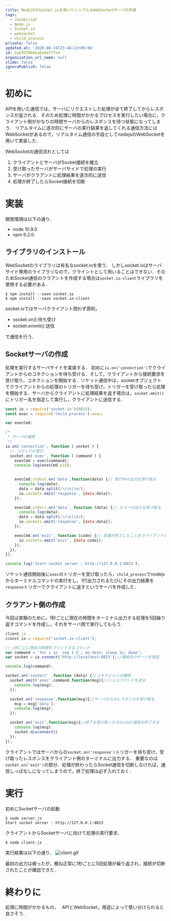 ```yaml
---
title: NodeJSのSocket.ioを用いたシンプルなWebSocketサーバの作成
tags:
  - JavaScript
  - Node.js
  - Socket.io
  - websocket
  - child_process
private: false
updated_at: '2020-08-24T23:48:22+09:00'
id: ba29376b8aa6a4e77fce
organization_url_name: null
slide: false
ignorePublish: false
---
```

# 初めに
APIを用いた通信では，サーバにリクエストした処理が全て終了してからレスポンスが返される．そのため処理に時間がかかるプロセスを実行したい場合に，クライアント側がかなりの時間サーバからのレスポンスを待つ状態になってしまう．
リアルタイムに逐次的にサーバの実行結果を返してくれる通信方法にはWebSocketがあるので，リアルタイム通信の手段としてnodejsのWebSocketを用いて実装した．

WebSocketの通信流れとしては
1. クライアントとサーバがSocket接続を確立
2. 受け取ったサーバがサーバサイドで処理の実行
3. サーバがクラアントに処理結果を逐次的に送信
4. 処理が終了したらSocket接続を切断


# 実装

開発環境は以下の通り．

- node 10.9.0
- npm 6.2.0


## ライブラリのインストール
WebSocketのライブラリは有名なsocket.ioを使う．
しかしsocket.ioはサーバサイド専用のライブラリなので，クライントとして用いることはできない．そのためSocket通信のクラアントを作成する場合は`socket.io-client`ライブラリを使用する必要がある．

```sh:
$ npm install --save socket.io
$ npm install --save socket.io-client
```

socket.ioではサーバクライアント問わず原則，

- socket.on():待ち受け
- socket.emmit():送信

で通信を行う．

## Socketサーバの作成
処理を実行するサーバサイドを実装する．
初めに`io.on('connection')`でクライアントからのコネクションを待ち受ける．そして，クライアントから接続要求を受け取り，コネクションを開始する．ソケット通信中は，socketオブジェクトでクライアントからの処理のトリガーを待ち受け，トリガーを受け取ったら処理を開始する．サーバからクライアントに処理結果を返す場合は，`socket.emit()`にトリガー名を指定して実行し，クライアントに送信する．


```javascript:server.js
const io = require('socket.io')(8023);
const exec = require('child_process').exec;

var execCmd;

/*
 * サーバの接続
 */
io.on('connection', function ( socket ) {
  // コマンドの実行
  socket.on('exec', function ( command ) {
    execCmd = exec(command);
    console.log(execCmd.pid);

    
    execCmd.stdout.on('data',function(data) {// 実行中の出力を受け取る
      console.log(data);
      data = data.split(/\r\n|\n/);
      io.sockets.emit('response', {data:data});
    });

    execCmd.stderr.on('data', function (data) {// エラーの出力を受け取る
      console.log(data);
      data = data.split(/\r\n|\n/);
      io.sockets.emit('response', {data:data});
    });

    execCmd.on('exit', function (code) {// 処理が終了したことをクライアントに送信
      io.sockets.emit('exit', {data:code});
    });
  });
});

console.log('Start socket server : http://127.0.0.1:8023');

```

ソケット通信開始後に`exec`のトリガーを受け取ったら，`child_process`でnodejsからターミナルコマンドの実行をし，1行出力されるたびにその出力結果を`response`トリガーでクライアントに返すというサーバを作成した．


## クラアント側の作成
今回は実験のために，1秒ごとに現在の時間をターミナル出力する処理を5回繰り返すコマンドを作成し，それをサーバ側で実行してもらう．

```javascript
client.js
cconst io = require('socket.io-client');

// 1秒ごとに現在の時間をプリントするコマンド
var command = 'for i in `seq 1 5`; do date; sleep 1s; done';
var socket = io.connect('http://localhost:8023');//接続先のサーバを指定

console.log(command);

socket.on('connect' ,function (data) {//コネクションの接続
  socket.emit('exec',command,function(msg){//シェルコマンドを送る
    console.log(msg);
  });

  socket.on('response',function(msg){//サーバからのレスポンスを受け取る
    msg = msg['data'];
    console.log(msg);
  });

  socket.on('exit',function(msg){//終了を受け取ったらSocket通信を終了する
    console.log(msg);
    socket.disconnect()
  });
});

```

クライアントではサーバからの`socket.on('response')`トリガーを待ち受け，受け取ったレスポンスをクライアント側のターミナルに出力する．
重要なのは`socket.on('exit')`の部分．処理が終わったらSocket通信を切断しなければ，通信しっぱなしになってしまうので，終了処理は必ず入れておく．

# 実行

初めにSocketサーバの起動

```sh:サーバ側
$ node server.js
Start socket server : http://127.0.0.1:8023
```

クライアントからSocketサーバに向けて処理の実行要求．

```sh:クライアント側
$ node client.js
```

実行結果は以下の通り．
![client.gif](https://qiita-image-store.s3.ap-northeast-1.amazonaws.com/0/163680/ef2d49b9-62b3-bf56-2e4e-b03bba888bd1.gif)


最初の出力は被ったが，概ね正常に1秒ごとに5回処理が繰り返され，接続が切断されたことが確認できた．

# 終わりに
処理に時間がかかるもの，　
APIとWebSocket，用途によって使い分けられると良さそう．

